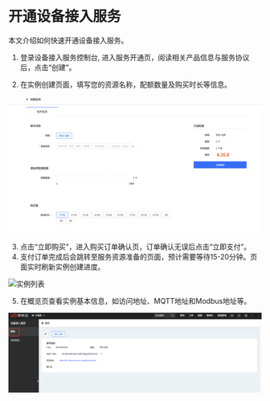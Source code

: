 # 开通设备接入服务

本文介绍如何快速开通设备接入服务。

1. 登录设备接入服务控制台, 进入服务开通页，阅读相关产品信息与服务协议后，点击“创建”。


2. 在实例创建页面，填写您的资源名称，配额数量及购买时长等信息。

![创建实例](../../../../image/IoT/Device-Access/Getting-Started/Create-Instance.png)

3. 点击“立即购买”，进入购买订单确认页，订单确认无误后点击“立即支付”。
4. 支付订单完成后会跳转至服务资源准备的页面，预计需要等待15-20分钟。页面实时刷新实例创建进度。

![实例列表](../../../../image/IoT/Device-Access/Getting-Started/Instance-List.png)

5. 在概览页查看实例基本信息，如访问地址、MQTT地址和Modbus地址等。

![实例详情](../../../../image/IoT/Device-Access/Getting-Started/Instance-Info.png)

